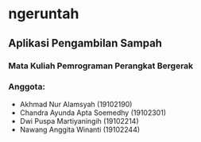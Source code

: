 # ngeruntah

## Aplikasi Pengambilan Sampah

### Mata Kuliah Pemrograman Perangkat Bergerak

### Anggota:
* Akhmad Nur Alamsyah (19102190)
* Chandra Ayunda Apta Soemedhy (19102301)
* Dwi Puspa Martiyaningih (19102214)
* Nawang Anggita Winanti (19102244)

